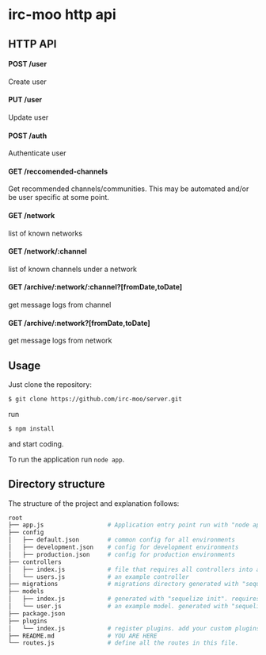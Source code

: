 # irc-moo http api

## HTTP API

#### POST /user
Create user

#### PUT /user
Update user

#### POST /auth
Authenticate user

#### GET /reccomended-channels
Get recommended channels/communities. This may be automated and/or be user specific at some point.

#### GET /network
list of known networks

#### GET /network/:channel
list of known channels under a network

#### GET /archive/:network/:channel?[fromDate,toDate]
get message logs from channel

#### GET /archive/:network?[fromDate,toDate]
get message logs from network

## Usage

Just clone the repository:

```bash
$ git clone https://github.com/irc-moo/server.git
```

run

```bash
$ npm install
```

and start coding.

To run the application run `node app`.

## Directory structure

The structure of the project and explanation follows:
```bash
root
├── app.js                  # Application entry point run with "node app"
├── config
│   ├── default.json        # common config for all environments
│   ├── development.json    # config for development environments
│   ├── production.json     # config for production environments
├── controllers
│   ├── index.js            # file that requires all controllers into a hash
│   └── users.js            # an example controller
├── migrations              # migrations directory generated with "sequelize-cli"
├── models
│   ├── index.js            # generated with "sequelize init". requires all models.
│   └── user.js             # an example model. generated with "sequelize-cli model:create"
├── package.json
├── plugins
│   └── index.js            # register plugins. add your custom plugins in this folder as well.
├── README.md               # YOU ARE HERE
└── routes.js               # define all the routes in this file.
```
